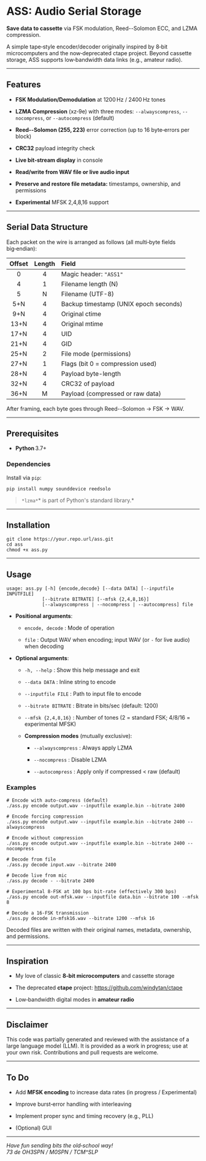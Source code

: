 ASS: Audio Serial Storage
=========================

**Save data to cassette** via FSK modulation, Reed--Solomon ECC, and LZMA compression.

A simple tape‑style encoder/decoder originally inspired by 8‑bit microcomputers and the now‑deprecated ctape project. Beyond cassette storage, ASS supports low‑bandwidth data links (e.g., amateur radio).

* * * * *

Features
--------

-   **FSK Modulation/Demodulation** at 1200 Hz / 2400 Hz tones

-   **LZMA Compression** (xz‑9e) with three modes: `--alwayscompress`, `--nocompress`, or `--autocompress` (default)

-   **Reed--Solomon (255, 223)** error correction (up to 16 byte‑errors per block)

-   **CRC32** payload integrity check

-   **Live bit‑stream display** in console

-   **Read/write from WAV file or live audio input**

-   **Preserve and restore file metadata:** timestamps, ownership, and permissions

-   **Experimental** MFSK 2,4,8,16 support
* * * * *

Serial Data Structure
---------------------

Each packet on the wire is arranged as follows (all multi‑byte fields big‑endian):

| Offset | Length | Field                                 |
|:------:|:------:|:--------------------------------------|
| 0      | 4      | Magic header: `"ASS1"`                |
| 4      | 1      | Filename length (N)                   |
| 5      | N      | Filename (UTF-8)                      |
| 5+N    | 4      | Backup timestamp (UNIX epoch seconds) |
| 9+N    | 4      | Original ctime                        |
| 13+N   | 4      | Original mtime                        |
| 17+N   | 4      | UID                                   |
| 21+N   | 4      | GID                                   |
| 25+N   | 2      | File mode (permissions)               |
| 27+N   | 1      | Flags (bit 0 = compression used)      |
| 28+N   | 4      | Payload byte-length                   |
| 32+N   | 4      | CRC32 of payload                      |
| 36+N   | M      | Payload (compressed or raw data)      |

After framing, each byte goes through Reed--Solomon → FSK → WAV.

* * * * *

Prerequisites
-------------

-   **Python** 3.7+

### Dependencies

Install via `pip`:

```
pip install numpy sounddevice reedsolo
```

> `*lzma*`* is part of Python's standard library.*

* * * * *

Installation
------------

```
git clone https://your.repo.url/ass.git
cd ass
chmod +x ass.py
```

* * * * *

Usage
-----

```
usage: ass.py [-h] {encode,decode} [--data DATA] [--inputfile INPUTFILE]
             [--bitrate BITRATE] [--mfsk {2,4,8,16}]
             [--alwayscompress | --nocompress | --autocompress] file
```

-   **Positional arguments**:

    -   `encode, decode` : Mode of operation

    -   `file` : Output WAV when encoding; input WAV (or `-` for live audio) when decoding

-   **Optional arguments**:

    -   `-h, --help` : Show this help message and exit

    -   `--data DATA` : Inline string to encode

    -   `--inputfile FILE` : Path to input file to encode

    -   `--bitrate BITRATE` : Bitrate in bits/sec (default: 1200)
    
    -   `--mfsk {2,4,8,16}` : Number of tones (2 = standard FSK; 4/8/16 = experimental MFSK)

    -   **Compression modes** (mutually exclusive):

        -   `--alwayscompress` : Always apply LZMA

        -   `--nocompress` : Disable LZMA

        -   `--autocompress` : Apply only if compressed < raw (default)

### Examples

```
# Encode with auto‑compress (default)
./ass.py encode output.wav --inputfile example.bin --bitrate 2400

# Encode forcing compression
./ass.py encode output.wav --inputfile example.bin --bitrate 2400 --alwayscompress

# Encode without compression
./ass.py encode output.wav --inputfile example.bin --bitrate 2400 --nocompress

# Decode from file
./ass.py decode input.wav --bitrate 2400 

# Decode live from mic
./ass.py decode - --bitrate 2400 

# Experimental 8-FSK at 100 bps bit-rate (effectively 300 bps)
./ass.py encode out-mfsk.wav --inputfile data.bin --bitrate 100 --mfsk 8

# Decode a 16-FSK transmission
./ass.py decode in-mfsk16.wav --bitrate 1200 --mfsk 16

```

Decoded files are written with their original names, metadata, ownership, and permissions.

* * * * *

Inspiration
-----------

-   My love of classic **8‑bit microcomputers** and cassette storage

-   The deprecated **ctape** project: https://github.com/windytan/ctape

-   Low‑bandwidth digital modes in **amateur radio**

* * * * *

Disclaimer
----------

This code was partially generated and reviewed with the assistance of a large language model (LLM). It is provided as a work in progress; use at your own risk. Contributions and pull requests are welcome.

* * * * *

To Do
-----

-   Add **MFSK encoding** to increase data rates (in progress / Experimental)

-   Improve burst‑error handling with interleaving

-   Implement proper sync and timing recovery (e.g., PLL)

-   (Optional) GUI

* * * * *

*Have fun sending bits the old‑school way!*\
*73 de OH3SPN / M0SPN / TCM^SLP*
